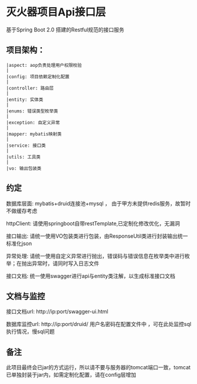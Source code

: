 # 灭火器项目Api接口层
基于Spring Boot 2.0 搭建的Restful规范的接口服务
## 项目架构：
    |aspect: aop负责处理用户权限校验
    |   
    |config: 项目依赖定制化配置
    |
    |controller: 路由层
    |
    |entity: 实体类
    |
    |enums: 错误类型枚举类
    |
    |exception: 自定义异常
    |
    |mapper: mybatis映射类
    |
    |service: 接口类
    |
    |utils: 工具类
    |
    |vo: 输出包装类
    

## 约定    

数据库层面: mybatis+druid连接池+mysql ， 由于甲方未提供redis服务，故暂时不做缓存考虑

httpClient: 请使用springboot自带restTemplate,已定制化修改优化，无漏洞

接口输出: 请统一使用VO包装类进行包装，由ResponseUtil类进行封装输出统一标准化json   

异常处理: 请统一使用自定义异常进行抛出，错误码与错误信息在枚举类中进行枚举；在抛出异常时，请同时写入日志文件

接口文档: 统一使用swagger进行api与entity类注解，以生成标准接口文档

## 文档与监控

接口文档url: http://ip:port/swagger-ui.html

数据库监控url: http://ip:port/druid/    用户名密码在配置文件中 ，可在此处监控sql执行情况，慢sql问题

## 备注

此项目最终会已jar的方式运行，所以请不要与服务器的tomcat端口一致，tomcat已单独封装于jar内，如需定制化配置，请在config层增加